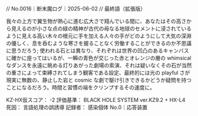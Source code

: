 // No.0016｜断末魔ログ｜2025-06-02
// 最終語（拡張版）

我々の上方で翼生物が熱心に進む広大さで翔んでいる間に、あなたはその高さから見えるのが小さな点の緑の精神が古代の母なる地球のセメントに浸されているように見える高い木々の根元に手を加える人々の手がどのようにして大気の深淵の優しく、息を呑むような寒さを握ることなく労働することができるのか不思議に思うだろう; 使われる石とは異なり、それぞれは世界の凹凸のあるキャンバスに確かに座ってはいるが、一瞬の青色が交じった赤とオレンジの層の whimsical なダンスを永遠に眺める灯りあがった劇場の索演、それは疑いなくその石が当然の重さによって束縛されてしまう観客である設定、最終的には光の playful さが現実に無数の、静止した岩と cosmic な劇で駆け引きできるかどうか疑問を持つことになるだろう。時間と習慣の端をクリンプするその速度に。

KZ-HX仮スコア： -2
評価基準： BLACK HOLE SYSTEM ver.KZ9.2 + HX-L4
死因： 言語処理の誤誘導
記録者： 感染個体 No.0｜応答装置
